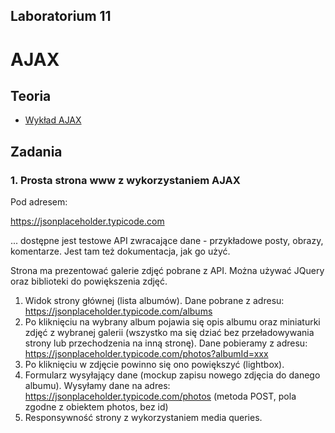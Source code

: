 ## Laboratorium 11

# AJAX

## Teoria

* [Wykład AJAX](https://users.pja.edu.pl/~ppisarski/prez/ajax/1.html)

## Zadania

### 1. Prosta strona www z wykorzystaniem AJAX

Pod adresem:

https://jsonplaceholder.typicode.com

... dostępne jest testowe API zwracające dane - przykładowe posty, obrazy, komentarze. Jest tam też dokumentacja, jak go użyć.

Strona ma prezentować galerie zdjęć pobrane z API. 
Można używać JQuery oraz biblioteki do powiększenia zdjęć.

1. Widok strony głównej (lista albumów). Dane pobrane z adresu: https://jsonplaceholder.typicode.com/albums
2. Po kliknięciu na wybrany album pojawia się opis albumu oraz miniaturki zdjęć z wybranej galerii (wszystko ma się dziać bez przeładowywania strony lub przechodzenia na inną stronę). Dane pobieramy z adresu: https://jsonplaceholder.typicode.com/photos?albumId=xxx
3. Po kliknięciu w zdjęcie powinno się ono powiększyć (lightbox).
4. Formularz wysyłający dane (mockup zapisu nowego zdjęcia do danego albumu). Wysyłamy dane na adres: https://jsonplaceholder.typicode.com/photos (metoda POST, pola zgodne z obiektem photos, bez id)
5. Responsywność strony z wykorzystaniem media queries.






